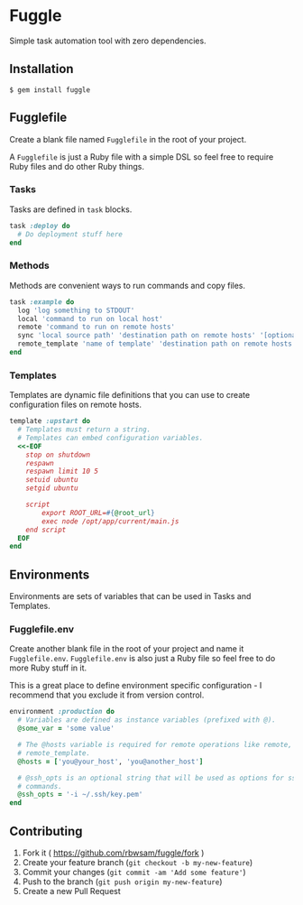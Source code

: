 # Fuggle

Simple task automation tool with zero dependencies.

## Installation

    $ gem install fuggle

## Fugglefile

Create a blank file named `Fugglefile` in the root of your project.

A `Fugglefile` is just a Ruby file
with a simple DSL so feel free to require Ruby files and do other Ruby things.

### Tasks

Tasks are defined in `task` blocks.

```ruby
task :deploy do
  # Do deployment stuff here
end
```

### Methods

Methods are convenient ways to run commands and copy files.

```ruby
task :example do
  log 'log something to STDOUT'
  local 'command to run on local host'
  remote 'command to run on remote hosts'
  sync 'local source path' 'destination path on remote hosts' '[optional] options for rsync like -r --dell'
  remote_template 'name of template' 'destination path on remote hosts' '[optional] use sudo? defaul=false'
end
```

### Templates

Templates are dynamic file definitions that you can use to create configuration files
on remote hosts.

```ruby
template :upstart do
  # Templates must return a string.
  # Templates can embed configuration variables.
  <<-EOF
    stop on shutdown
    respawn
    respawn limit 10 5
    setuid ubuntu
    setgid ubuntu

    script
        export ROOT_URL=#{@root_url}
        exec node /opt/app/current/main.js
    end script
  EOF
end
```

## Environments

Environments are sets of variables that can be used in Tasks and Templates.

### Fugglefile.env

Create another blank file in the root of your project and name it `Fugglefile.env`.
`Fugglefile.env` is also just a Ruby file so feel free to do more Ruby stuff in it.

This is a great place to define environment specific configuration - I recommend that
you exclude it from version control.

```ruby
environment :production do
  # Variables are defined as instance variables (prefixed with @).
  @some_var = 'some value'

  # The @hosts variable is required for remote operations like remote, sync, and
  # remote_template.
  @hosts = ['you@your_host', 'you@another_host']

  # @ssh_opts is an optional string that will be used as options for ssh and rsync
  # commands.
  @ssh_opts = '-i ~/.ssh/key.pem'
end
````

## Contributing

1. Fork it ( https://github.com/rbwsam/fuggle/fork )
2. Create your feature branch (`git checkout -b my-new-feature`)
3. Commit your changes (`git commit -am 'Add some feature'`)
4. Push to the branch (`git push origin my-new-feature`)
5. Create a new Pull Request
